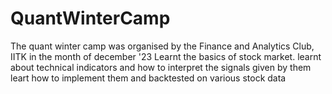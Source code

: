 # QuantWinterCamp

The quant winter camp was organised by the Finance and Analytics Club, IITK in the month of december '23 
Learnt the basics of stock market. 
learnt about technical indicators and how to interpret the signals given by them
leart how to implement them and backtested on various stock data
